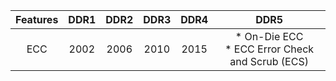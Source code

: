 
|  Features  |      DDR1      |   DDR2    |      DDR3      |      DDR4      |   DDR5    |  
| :--------: |:-------------:| :---------:| :---------:| :--------: | :-------------:|
| ECC | 2002| 2006 | 2010 | 2015 | * On-Die ECC <br> * ECC Error Check and Scrub (ECS)|